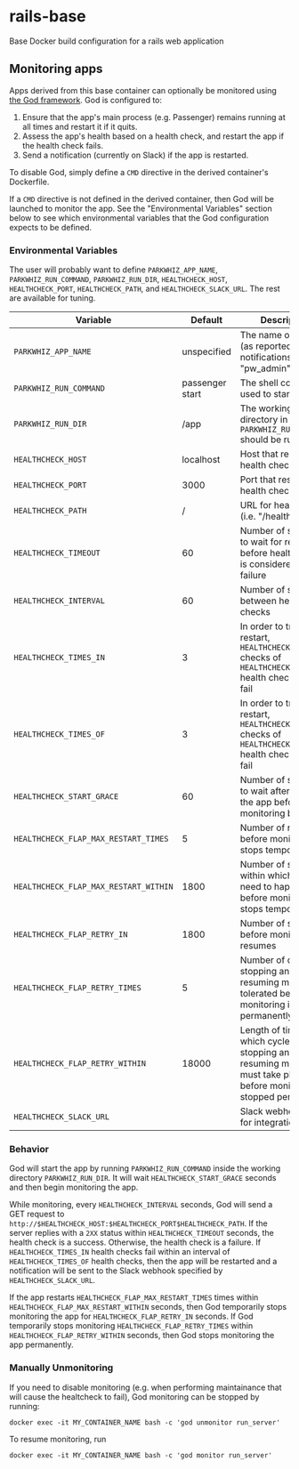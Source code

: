 # rails-base
Base Docker build configuration for a rails web application

## Monitoring apps

Apps derived from this base container can optionally be monitored using 
[the God framework](http://godrb.com/). God is configured to:

1. Ensure that the app's main process (e.g. Passenger) remains running at
   all times and restart it if it quits.
2. Assess the app's health based on a health check, and restart the app if the
   health check fails.
3. Send a notification (currently on Slack) if the app is restarted.

To disable God, simply define a `CMD` directive in the derived container's
Dockerfile.

If a `CMD` directive is not defined in the derived container, then God will
be launched to monitor the app. See the "Environmental Variables" section below
to see which environmental variables that the God configuration expects to
be defined.

### Environmental Variables

The user will probably want to define `PARKWHIZ_APP_NAME`, 
`PARKWHIZ_RUN_COMMAND`, `PARKWHIZ_RUN_DIR`, `HEALTHCHECK_HOST`,
`HEALTHCHECK_PORT`, `HEALTHCHECK_PATH`, and `HEALTHCHECK_SLACK_URL`. The rest
are available for tuning.

| Variable                              | Default         | Description                                                                                                                     |
|---------------------------------------|-----------------|---------------------------------------------------------------------------------------------------------------------------------|
| `PARKWHIZ_APP_NAME`                   | unspecified     | The name of the app (as reported by notifications) E.g. "pw_admin"                                                              |
| `PARKWHIZ_RUN_COMMAND`                | passenger start | The shell command used to start the app                                                                                         |
| `PARKWHIZ_RUN_DIR`                    | /app            | The working directory in which `PARKWHIZ_RUN_COMMAND` should be run                                                             |
| `HEALTHCHECK_HOST`                    | localhost       | Host that replies to health check                                                                                               |
| `HEALTHCHECK_PORT`                    | 3000            | Port that responds to health check                                                                                              |
| `HEALTHCHECK_PATH`                    | /               | URL for health check (i.e. "/healthz")                                                                                          |
| `HEALTHCHECK_TIMEOUT`                 | 60              | Number of seconds to wait for response before health check is considered a failure                                              |
| `HEALTHCHECK_INTERVAL`                | 60              | Number of seconds between health checks                                                                                         |
| `HEALTHCHECK_TIMES_IN`                | 3               | In order to trigger a restart, `HEALTHCHECK_TIMES_IN` checks of `HEALTHCHECK_TIMES_OF` health checks must fail                  |
| `HEALTHCHECK_TIMES_OF`                | 3               | In order to trigger a restart, `HEALTHCHECK_TIMES_IN` checks of `HEALTHCHECK_TIMES_OF` health checks must fail                  |
| `HEALTHCHECK_START_GRACE`             | 60              | Number of seconds to wait after starting the app before monitoring begins                                                       |
| `HEALTHCHECK_FLAP_MAX_RESTART_TIMES`  | 5               | Number of restarts before monitoring stops temporarily                                                                          |
| `HEALTHCHECK_FLAP_MAX_RESTART_WITHIN` | 1800            | Number of seconds within which restarts need to happen before monitoring stops temporarily                                      |
| `HEALTHCHECK_FLAP_RETRY_IN`           | 1800            | Number of seconds before monitoring resumes                                                                                     |
| `HEALTHCHECK_FLAP_RETRY_TIMES`        | 5               | Number of cycles of stopping and resuming monitoring tolerated before monitoring is stopped permanently                         |
| `HEALTHCHECK_FLAP_RETRY_WITHIN`       | 18000           | Length of time within which cycles of stopping and resuming monitoring must take place before monitoring is stopped permanently |
| `HEALTHCHECK_SLACK_URL`               |                 | Slack webhook URL for integrations                                                                                              |

### Behavior

God will start the app by running `PARKWHIZ_RUN_COMMAND` inside the working
directory `PARKWHIZ_RUN_DIR`. It will wait `HEALTHCHECK_START_GRACE` seconds
and then begin monitoring the app.

While monitoring, every `HEALTHCHECK_INTERVAL` seconds, God will send a GET
request to `http://$HEALTHCHECK_HOST:$HEALTHCHECK_PORT$HEALTHCHECK_PATH`. If
the server replies with a `2XX` status within `HEALTHCHECK_TIMEOUT` seconds,
the health check is a success. Otherwise, the health check is a failure. If
`HEALTHCHECK_TIMES_IN` health checks fail within an interval of
`HEALTHCHECK_TIMES_OF` health checks, then the app will be restarted and a
notification will be sent to the Slack webhook specified by
`HEALTHCHECK_SLACK_URL`. 

If the app restarts `HEALTHCHECK_FLAP_MAX_RESTART_TIMES` times within
`HEALTHCHECK_FLAP_MAX_RESTART_WITHIN` seconds, then God temporarily stops monitoring the
app for `HEALTHCHECK_FLAP_RETRY_IN` seconds. If God temporarily stops monitoring
`HEALTHCHECK_FLAP_RETRY_TIMES` within `HEALTHCHECK_FLAP_RETRY_WITHIN` seconds,
then God stops monitoring the app permanently.

### Manually Unmonitoring

If you need to disable monitoring (e.g. when performing maintainance that
will cause the healtcheck to fail), God monitoring can be stopped by running:

```
docker exec -it MY_CONTAINER_NAME bash -c 'god unmonitor run_server'
```

To resume monitoring, run

```
docker exec -it MY_CONTAINER_NAME bash -c 'god monitor run_server'
```

